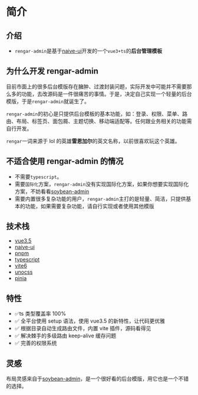 # 简介

## 介绍

- `rengar-admin`是基于[naive-ui](https://www.naiveui.com)开发的一个`vue3+ts`的**后台管理模板**

## 为什么开发 rengar-admin

目前市面上的很多后台模版存在臃肿、过渡封装问题，实际开发中可能并不需要那么多的功能，去改源码是一件很痛苦的事情。于是，决定自己实现一个轻量的后台模版，于是`rengar-admin`就诞生了。

`rengar-admin`的初心是只提供后台模板的基本功能，如：登录、权限、菜单、路由、布局、标签页、面包屑、主题切换、移动端适配等。任何跟业务相关的功能需自行开发。

`rengar`一词来源于 lol 的英雄**雷恩加尔**的英文名称，以前很喜欢玩这个英雄。

## 不适合使用 rengar-admin 的情况

- 不需要`typescript`。
- 需要`国际化`方案，`rengar-admin`没有实现国际化方案，如果你想要实现国际化方案，不妨看看[soybean-admin](https://admin-docs.soybeanjs.cn/)
- 需要内置很多复杂功能的用户，`rengar-admin`主打的是轻量、简洁，只提供基本的功能，如果需要复杂功能，请自行实现或者使用其他模版

## 技术栈

- [vue3.5](https://v3.cn.vuejs.org/)
- [naive-ui](https://www.naiveui.com/zh-CN/os-theme)
- [pnpm](https://pnpm.io/zh)
- [typescript](https://www.typescriptlang.org/)
- [vite6](https://vitejs.dev/)
- [unocss](https://unocss.dev)
- [pinia](https://pinia.vuejs.org/)

## 特性

- ✅ts 类型覆盖率 100%
- ✅ 全平台使用 setup 语法，使用 vue3.5 的新特性，让代码更优雅
- ✅ 根据目录自动生成路由文件，内置 vite 插件，源码看得见
- ✅ 解决棘手的多级路由 keep-alive 缓存问题
- ✅ 完善的权限系统

## 灵感

布局灵感来自于[soybean-admin](https://admin-docs.soybeanjs.cn/)，是一个很好看的后台模版，用它也是一个不错的选择。
